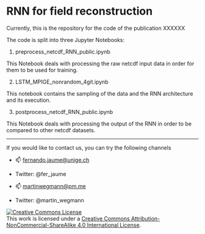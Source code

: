 # RNN for field reconstruction

Currently, this is the repository for the code of the publication XXXXXX

The code is split into three Jupyter Notebooks:

1)  preprocess_netcdf_RNN_public.ipynb 

This Notebook deals with processing the raw netcdf input data in order for them to be used for training.

2)  LSTM_MPIGE_nonrandom_4git.ipynb
 
This notebook contains the sampling of the data and the RNN architecture and its execution.

3)  postprocess_netcdf_RNN_public.ipynb

This Notebook deals with processing the output of the RNN in order to be compared to other netcdf datasets.

---------------------------------------------------------------------------------------------------------------
If you would like to contact us, you can try the following channels

- 📫 fernando.jaume@unige.ch
- Twitter: @fer_jaume

- 📫 martinwegmann@pm.me
- Twitter: @martin_wegmann


<a rel="license" href="http://creativecommons.org/licenses/by-nc-sa/4.0/"><img alt="Creative Commons License" style="border-width:0" src="https://i.creativecommons.org/l/by-nc-sa/4.0/88x31.png" /></a><br />This work is licensed under a <a rel="license" href="http://creativecommons.org/licenses/by-nc-sa/4.0/">Creative Commons Attribution-NonCommercial-ShareAlike 4.0 International License</a>.


<!---
martin-wegmann/martin-wegmann is a ✨ special ✨ repository because its `README.md` (this file) appears on your GitHub profile.
You can click the Preview link to take a look at your changes.
--->
